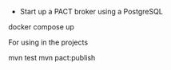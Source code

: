 - Start up a PACT broker using a PostgreSQL

docker compose up

For using in the projects

mvn test
mvn pact:publish
